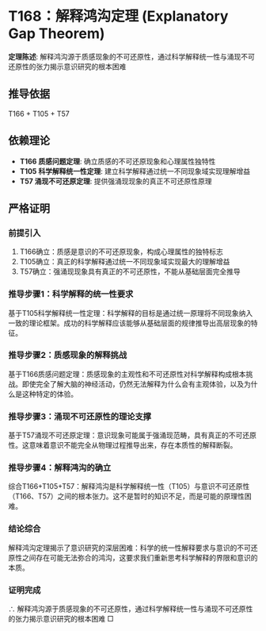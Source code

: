 # T168：解释鸿沟定理 (Explanatory Gap Theorem)

**定理陈述**: 解释鸿沟源于质感现象的不可还原性，通过科学解释统一性与涌现不可还原性的张力揭示意识研究的根本困难

## 推导依据
T166 + T105 + T57

## 依赖理论
- **T166 质感问题定理**: 确立质感的不可还原现象和心理属性独特性
- **T105 科学解释统一性定理**: 建立科学解释通过统一不同现象域实现理解增益
- **T57 涌现不可还原定理**: 提供强涌现现象的真正不可还原性原理

## 严格证明

### 前提引入
1. T166确立：质感是意识的不可还原现象，构成心理属性的独特标志
2. T105确立：真正的科学解释通过统一不同现象域实现最大的理解增益
3. T57确立：强涌现现象具有真正的不可还原性，不能从基础层面完全推导

### 推导步骤1：科学解释的统一性要求
基于T105科学解释统一性定理：科学解释的目标是通过统一原理将不同现象纳入一致的理论框架。成功的科学解释应该能够从基础层面的规律推导出高层现象的特征。

### 推导步骤2：质感现象的解释挑战
基于T166质感问题定理：质感现象的主观性和不可还原性对科学解释构成根本挑战。即使完全了解大脑的神经活动，仍然无法解释为什么会有主观体验，以及为什么是这种特定的体验。

### 推导步骤3：涌现不可还原性的理论支撑
基于T57涌现不可还原定理：意识现象可能属于强涌现范畴，具有真正的不可还原性。这意味着意识不能完全从物理过程推导出来，存在本质性的解释断裂。

### 推导步骤4：解释鸿沟的确立
综合T166+T105+T57：解释鸿沟是科学解释统一性（T105）与意识不可还原性（T166、T57）之间的根本张力。这不是暂时的知识不足，而是可能的原理性困难。

### 结论综合
解释鸿沟定理揭示了意识研究的深层困难：科学的统一性解释要求与意识的不可还原性之间存在可能无法弥合的鸿沟，这要求我们重新思考科学解释的界限和意识的本质。

### 证明完成
∴ 解释鸿沟源于质感现象的不可还原性，通过科学解释统一性与涌现不可还原性的张力揭示意识研究的根本困难 □